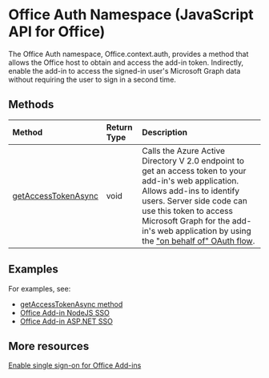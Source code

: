 # Office Auth Namespace (JavaScript API for Office)

The Office Auth namespace, Office.context.auth, provides a method that allows the Office host to obtain and access the add-in token. Indirectly, enable the add-in to access the signed-in user's Microsoft Graph data without requiring the user to sign in a second time.

## Methods

| Method		   | Return Type	|Description|
|:---------------|:--------|:----------|
|[getAccessTokenAsync](office.context.auth.getAccessTokenAsync.md)|void|Calls the Azure Active Directory V 2.0 endpoint to get an access token to your add-in's web application. Allows add-ins to identify users. Server side code can use this token to access Microsoft Graph for the add-in's web application by using the ["on behalf of" OAuth flow](https://docs.microsoft.com/azure/active-directory/develop/active-directory-v2-protocols-oauth-on-behalf-of).|

## Examples
For examples, see:
- [getAccessTokenAsync method](office.context.auth.getAccessTokenAsync.md)
- [Office Add-in NodeJS SSO](https://github.com/OfficeDev/Office-Add-in-NodeJS-SSO)
- [Office Add-in ASP.NET SSO](https://github.com/OfficeDev/Office-Add-in-ASPNET-SSO)

## More resources
[Enable single sign-on for Office Add-ins](https://docs.microsoft.com/office/dev/add-ins/develop/sso-in-office-add-ins)
